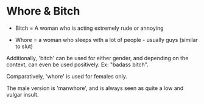 # Whore & Bitch

- Bitch = A woman who is acting extremely rude or annoying

- Whore = a woman who sleeps with a lot of people - usually guys (similar to slut)

Additionally, 'bitch' can be used for either gender, and depending on the context, can even be used positively. Ex: "badass bitch".

Comparatively, 'whore' is used for females only.

The male version is 'manwhore', and is always seen as quite a low and vulgar insult.
